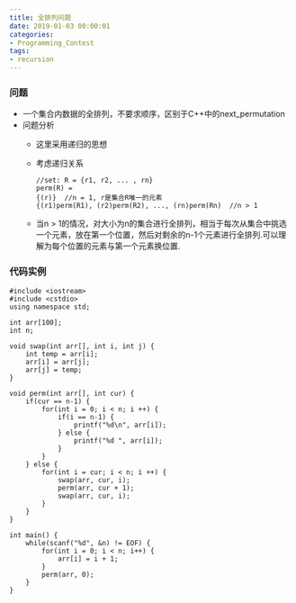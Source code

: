 ```yaml
---
title: 全排列问题
date: 2019-01-03 00:00:01
categories:
- Programming_Contest
tags:
- recursion
---
```


### 问题
* 一个集合内数据的全排列，不要求顺序，区别于C++中的next_permutation
* 问题分析
    * 这里采用递归的思想
    * 考虑递归关系
     
        ```
        //set: R = {r1, r2, ... , rn}
        perm(R) =
        {(r)}  //n = 1, r是集合R唯一的元素
        {(r1)perm(R1), (r2)perm(R2), ..., (rn)perm(Rn)  //n > 1
        ```
    * 当n > 1的情况，对大小为n的集合进行全排列，相当于每次从集合中挑选一个元素，放在第一个位置，然后对剩余的n-1个元素进行全排列.可以理解为每个位置的元素与第一个元素换位置.
     
### 代码实例
```
#include <iostream>
#include <cstdio>
using namespace std;

int arr[100];
int n;

void swap(int arr[], int i, int j) {
    int temp = arr[i];
    arr[i] = arr[j];
    arr[j] = temp;
}

void perm(int arr[], int cur) {
    if(cur == n-1) {
        for(int i = 0; i < n; i ++) {
            if(i == n-1) {
                printf("%d\n", arr[i]);
            } else {
                printf("%d ", arr[i]);
            }
        }
    } else {
        for(int i = cur; i < n; i ++) {
            swap(arr, cur, i);
            perm(arr, cur + 1);
            swap(arr, cur, i);
        }
    }
}

int main() {
    while(scanf("%d", &n) != EOF) {
        for(int i = 0; i < n; i++) {
            arr[i] = i + 1;
        }
        perm(arr, 0);
    }
}
```

